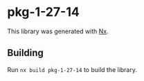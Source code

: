 # pkg-1-27-14

This library was generated with [Nx](https://nx.dev).

## Building

Run `nx build pkg-1-27-14` to build the library.
